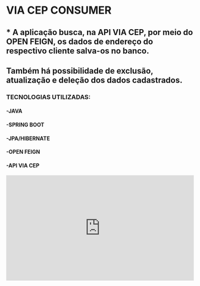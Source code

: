 # VIA CEP CONSUMER 

## * A aplicação busca, na API VIA CEP, por meio do OPEN FEIGN, os dados de endereço do respectivo cliente salva-os no banco.
## Também há possibilidade de exclusão, atualização e deleção dos dados cadastrados.

### TECNOLOGIAS UTILIZADAS:

#### -JAVA
#### -SPRING BOOT 
#### -JPA/HIBERNATE
#### -OPEN FEIGN 
#### -API VIA CEP 

<div style="position: relative; padding-bottom: 56.25%; height: 0;"><iframe src="https://www.loom.com/embed/d1f8101485e0448699b081cfcdf1a011" frameborder="0" webkitallowfullscreen mozallowfullscreen allowfullscreen style="position: absolute; top: 0; left: 0; width: 100%; height: 100%;"></iframe></div>


